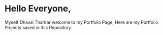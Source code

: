 # Hello Everyone, 

Myself Dhaval Tharkar welcome to my Portfolio Page, Here are my Portfolio Projects saved in this Repository.
